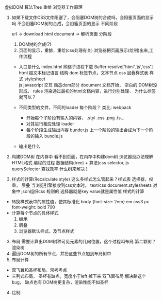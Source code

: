 虚拟DOM  算法Tree  重绘  浏览器工作原理

1. 如果下载文件CSS文件阻塞了，会阻塞DOM树的合成吗，会阻塞页面的显示吗
   不会阻塞DOM树的合成，会阻塞页面的显示
   不同阶段  

   url -> download html document -> 解析页面  分阶段

   1. DOM树的合成(?)   
   2. 页面的显示，重排，重绘(css处理有关)
   浏览器把页面展示(绘制)出来,工作流程
   - 入口是什么       index.html  网络子进程下载 Buffer
    resolve['html','js','css']
    html 超文本标记语言 结构 dom  标签节点，文本节点
    css  层叠样式表  样式 stylesheet  
    js  javascript  交互 动态dom部分
    document 文档开始， 空白的  DOM树没形成， 
    rules  渲染通过最初的html文档内容，进行分别处理，
    为什么标签就可以？

   - 不同类型的文件，不同的loader
    每个阶段？ 
    类比: webpack
      - 开始每个子阶段有输入的内容， .styl .css .png .ts...
      - 对其进行相应处理  loader
      - 每个阶段生成输出内容  bunder.js
    上一个阶段的输出会成为下一个阶段的输入  bundle.js
   - 输出是什么

 
1. 构建DOM树  在内存中 看不到页面，在内存中构建dom树
  浏览器没办法理解HTML格式
  编程的过程 数据结构(tree) + 算法(css selector, js querySelector  查找效率  什么树来解决 )  
2. 样式的计算(Recalculate style)
  这么多样式怎么管起来？样式表
  选择器，权重， 层叠
  当浏览引擎接收到css文本时， text/css
  document.stylesheets 对象中  json组织css 规则的
  选择器就是key   value就是属性值
  样式的计算
  - 转换样式表中的属性值，使其标准化
    body {font-size: 2em} em css3  px
    font-weight: bold 700
  - 计算每个节点的具体样式
    1. 继承
    2. 层叠
    3. 浏览器默认样式，及节点样式
3. 布局
  需要计算出DOM树种可见元素的几何位置，这个过程叫布局
  第二颗树？渲染树 
  1. 遍历DOM树的所有节点，并把这些节点加到布局树中
  2. 布局计算
    
  - 双飞翼和圣杯布局，常考考点
  - 三列式布局， 圣杯有缺点，宽度小于left 掉下来
    双飞翼布局 解决路这个bug， 缺点也有 DOM树更复杂，渲染性能不如圣杯

4. 绘制